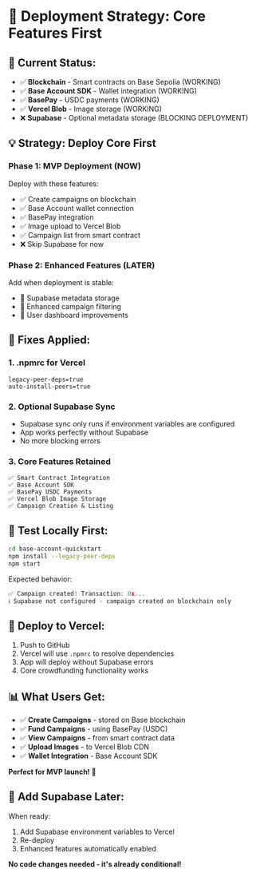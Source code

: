 # 🚀 Deployment Strategy: Core Features First

## 🎯 **Current Status:**
- ✅ **Blockchain** - Smart contracts on Base Sepolia (WORKING)
- ✅ **Base Account SDK** - Wallet integration (WORKING)  
- ✅ **BasePay** - USDC payments (WORKING)
- ✅ **Vercel Blob** - Image storage (WORKING)
- ❌ **Supabase** - Optional metadata storage (BLOCKING DEPLOYMENT)

## 💡 **Strategy: Deploy Core First**

### **Phase 1: MVP Deployment (NOW)**
Deploy with these features:
- ✅ Create campaigns on blockchain
- ✅ Base Account wallet connection
- ✅ BasePay integration  
- ✅ Image upload to Vercel Blob
- ✅ Campaign list from smart contract
- ❌ Skip Supabase for now

### **Phase 2: Enhanced Features (LATER)**
Add when deployment is stable:
- 🔄 Supabase metadata storage
- 🔄 Enhanced campaign filtering
- 🔄 User dashboard improvements

## 🔧 **Fixes Applied:**

### **1. .npmrc for Vercel**
```
legacy-peer-deps=true
auto-install-peers=true
```

### **2. Optional Supabase Sync**
- Supabase sync only runs if environment variables are configured
- App works perfectly without Supabase
- No more blocking errors

### **3. Core Features Retained**
```
✅ Smart Contract Integration
✅ Base Account SDK  
✅ BasePay USDC Payments
✅ Vercel Blob Image Storage
✅ Campaign Creation & Listing
```

## 🧪 **Test Locally First:**

```bash
cd base-account-quickstart
npm install --legacy-peer-deps
npm start
```

Expected behavior:
```javascript
✅ Campaign created! Transaction: 0x...
ℹ️ Supabase not configured - campaign created on blockchain only
```

## 🚀 **Deploy to Vercel:**

1. Push to GitHub
2. Vercel will use `.npmrc` to resolve dependencies
3. App will deploy without Supabase errors
4. Core crowdfunding functionality works

## 📊 **What Users Get:**

- ✅ **Create Campaigns** - stored on Base blockchain
- ✅ **Fund Campaigns** - using BasePay (USDC)
- ✅ **View Campaigns** - from smart contract data
- ✅ **Upload Images** - to Vercel Blob CDN
- ✅ **Wallet Integration** - Base Account SDK

**Perfect for MVP launch! 🎉**

## 🔄 **Add Supabase Later:**

When ready:
1. Add Supabase environment variables to Vercel
2. Re-deploy
3. Enhanced features automatically enabled

**No code changes needed - it's already conditional!**